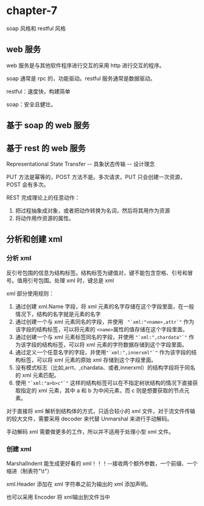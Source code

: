 # chapter-7

soap 风格和 restful 风格

## web 服务

web 服务是与其他软件程序进行交互的采用 http 进行交互的程序。

soap 通常是 rpc 的，功能驱动。restful 服务通常是数据驱动。

restful：速度快，构建简单

soap：安全且健壮。

## 基于 soap 的 web 服务

## 基于 rest 的 web 服务

Representational State Transfer -- 具象状态传输 -- 设计理念

PUT 方法是幂等的，POST 方法不是。多次请求，PUT 只会创建一次资源，POST 会有多次。

REST 完成理论上的任意动作：
1. 把过程抽象成对象，或者把动作转换为名词，然后将其用作为资源
2. 将动作用作资源的属性。

## 分析和创建 xml

### 分析 xml
反引号包围的信息为结构标签。结构标签为键值对，键不能包含空格、引号和冒号。值用引号包围。处理 xml 时，键总是 xml

xml 部分使用规则：
1. 通过创建 xml.Name 字段，将 xml 元素的名字存储在这个字段里面，在一般情况下，结构的名字就是元素的名字
2. 通过创建一个与 xml 元素同名的字段，并使用 `` "`xml:"<name>,attr`"`` 作为该字段的结构标签，可以将元素的 `<name>`属性的值存储在这个字段里面。
3. 通过创建一个与 xml 元素标签同名的字段，并使用 `` "`xml:",chardata"`" `` 作为该字段的结构标签，可以将 xml 元素的字符数据存储到这个字段里面。
4. 通过定义一个任意名字的字段，并使用`` "`xml:",innerxml"`" `` 作为该字段的结构标签，可以将 xml 元素的原始 xml 存储到这个字段里面。
5. 没有模式标志（比如,arrt、,chardata、或者,innerxml）的结构字段将于同名的 xml 元素匹配。
6. 使用 `` "`xml:"a>b>c"`" `` 这样的结构标签可以在不指定树状结构的情况下直接获取指定的 xml 元素，其中 a 和 b 为中间元素，而 c 则是想要获取的节点元素。

对于直接将 xml 解析到结构体的方式，只适合较小的 xml 文件，对于流文件传输的较大文件，需要采用 decoder 来代替 Unmarshal 来进行手动解码。

手动解码 xml 需要做更多的工作，所以并不适用于处理小型 xml 文件。

### 创建 xml
MarshalIndent 能生成更好看的 xml！！！--接收两个额外参数，一个前缀、一个缩进（制表符"\t"）

xml.Header 添加在 xml 字符串之前为输出的 xml 添加声明。

也可以采用 Encoder 将 xml输出到文件当中
